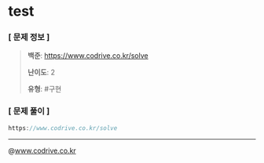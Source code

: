 # test

### [ 문제 정보 ]
> **백준**: https://www.codrive.co.kr/solve
> 
> **난이도**: 2
>
> **유형**: #구현


### [ 문제 풀이 ]
```Java
https://www.codrive.co.kr/solve
```


---
@www.codrive.co.kr